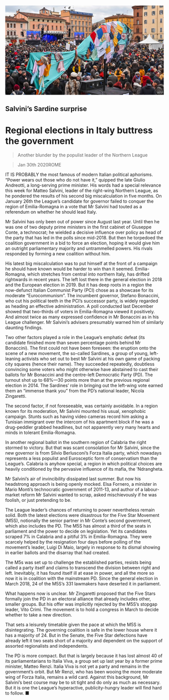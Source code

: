 ![](./images/20200201_EUP001_0.jpg)

## Salvini’s Sardine surprise

# Regional elections in Italy buttress the government

> Another blunder by the populist leader of the Northern League

> Jan 30th 2020ROME

IT IS PROBABLY the most famous of modern Italian political aphorisms. “Power wears out those who do not have it,” quipped the late Giulio Andreotti, a long-serving prime minister. His words had a special relevance this week for Matteo Salvini, leader of the right-wing Northern League, as he pondered the results of his second big miscalculation in five months. On January 26th the League’s candidate for governor failed to conquer the region of Emilia-Romagna in a vote that Mr Salvini had touted as a referendum on whether he should lead Italy.

Mr Salvini has only been out of power since August last year. Until then he was one of two deputy prime ministers in the first cabinet of Giuseppe Conte, a technocrat; he wielded a decisive influence over policy as head of the party that has led in the polls since mid-2018. But then he torpedoed the coalition government in a bid to force an election, hoping it would give him an outright parliamentary majority and untrammelled powers. His rivals responded by forming a new coalition without him.

His latest big miscalculation was to put himself at the front of a campaign he should have known would be harder to win than it seemed. Emilia-Romagna, which stretches from central into northern Italy, has drifted rightwards in recent years. The left lost there in the general election in 2018 and the European election in 2019. But it has deep roots in a region the now-defunct Italian Communist Party (PCI) chose as a showcase for its moderate “Eurocommunism”. The incumbent governor, Stefano Bonaccini, who cut his political teeth in the PCI’s successor party, is widely regarded as heading an effective administration. A poll conducted last December showed that two-thirds of voters in Emilia-Romagna viewed it positively. And almost twice as many expressed confidence in Mr Bonaccini as in his League challenger. Mr Salvini’s advisers presumably warned him of similarly daunting findings.

Two other factors played a role in the League’s emphatic defeat (its candidate finished more than seven percentage points behind Mr Bonaccini). The first could not have been foreseen: the eruption onto the scene of a new movement, the so-called Sardines, a group of young, left-leaning activists who set out to best Mr Salvini at his own game of packing city squares (hence their name). They succeeded repeatedly, doubtless convincing some voters who might otherwise have abstained to cast their ballots for Mr Bonaccini and the centre-left Democratic Party (PD). The turnout shot up to 68%—30 points more than at the previous regional election in 2014. The Sardines’ role in bringing out the left-wing vote earned them an “immense thank you” from the PD’s national leader, Nicola Zingaretti.

The second factor, if not foreseeable, was certainly avoidable. In a region known for its moderation, Mr Salvini mounted his usual, xenophobic campaign. Stunts such as having video cameras record him asking a Tunisian immigrant over the intercom of his apartment block if he was a drug-peddler grabbed headlines, but not apparently very many hearts and minds in tolerant Emilia-Romagna.

In another regional ballot in the southern region of Calabria the right stormed to victory. But that was scant consolation for Mr Salvini, since the new governor is from Silvio Berlusconi’s Forza Italia party, which nowadays represents a less populist and Eurosceptic form of conservatism than the League’s. Calabria is anyhow special, a region in which political choices are heavily conditioned by the pervasive influence of its mafia, the ’Ndrangheta.

Mr Salvini’s air of invincibility dissipated last summer. But now his headstrong approach is being openly mocked. Elsa Fornero, a minister in Mario Monti’s technocratic government of 2011-13, and author of a labour-market reform Mr Salvini wanted to scrap, asked mischievously if he was foolish, or just pretending to be.

The League leader’s chances of returning to power nevertheless remain solid. Both the latest elections were disastrous for the Five Star Movement (M5S), notionally the senior partner in Mr Conte’s second government, which also includes the PD. The M5S has almost a third of the seats in parliament and the power to decide on legislation. Yet its candidates scraped 7% in Calabria and a pitiful 3% in Emilia-Romagna. They were scarcely helped by the resignation four days before polling of the movement’s leader, Luigi Di Maio, largely in response to its dismal showing in earlier ballots and the disarray that had created.

The M5s was set up to challenge the established parties, resists being called a party itself and claims to transcend the division between right and left. Inevitably, it has found itself ill at ease in power, and all the more so now it is in coalition with the mainstream PD. Since the general election in March 2018, 24 of the M5S’s 331 lawmakers have deserted it in parliament.

What happens now is unclear. Mr Zingaretti proposed that the Five Stars formally join the PD in an electoral alliance that already includes other, smaller groups. But his offer was implicitly rejected by the M5S’s stopgap leader, Vito Crimi. The movement is to hold a congress in March to decide whether to take a new direction.

That sets a leisurely timetable given the pace at which the M5S is disintegrating. The governing coalition is safe in the lower house where it has a majority of 24. But in the Senate, the Five Star defections have already left it two seats short of a majority and dependent on the support of assorted regionalists and independents.

The PD is more compact. But that is largely because it has lost almost 40 of its parliamentarians to Italia Viva, a group set up last year by a former prime minister, Matteo Renzi. Italia Viva is not yet a party and remains in the government’s orbit. But Mr Renzi, who has been wooing the more moderate wing of Forza Italia, remains a wild card. Against this background, Mr Salvini’s best course may be to sit tight and do only as much as necessary. But it is one the League’s hyperactive, publicity-hungry leader will find hard to follow. ■